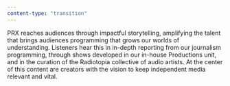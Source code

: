 ```yaml
---
content-type: "transition"
---
```


PRX reaches audiences through impactful storytelling, amplifying the talent that brings audiences programming that grows our worlds of understanding. Listeners hear this in in-depth reporting from our journalism programming, through shows developed in our in-house Productions unit, and in the curation of the Radiotopia collective of audio artists. At the center of this content are creators with the vision to keep independent media relevant and vital.
